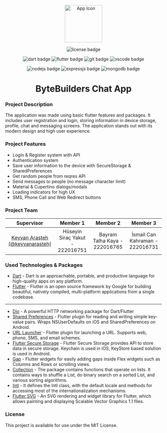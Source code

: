 <p align="center">
<img style="width:120px;height:120px;" src="https://i.hizliresim.com/gpm5ct8.png" alt="App Icon"/>
</p>
<p align="center">
  <img src="https://img.shields.io/badge/License-MIT-yellow.svg" alt="license badge"/>
</p>
<p align="center">
  <img src="https://img.shields.io/badge/Dart-0175C2?style=for-the-badge&logo=dart&logoColor=white" alt="dart badge"/>
  <img src="https://img.shields.io/badge/Flutter-02569B?style=for-the-badge&logo=flutter&logoColor=white" alt="flutter badge"/>
  <img src="https://img.shields.io/badge/GIT-E44C30?style=for-the-badge&logo=git&logoColor=white" alt="git badge"/>
  <img src="https://img.shields.io/badge/VSCode-0078D4?style=for-the-badge&logo=visual%20studio%20code&logoColor=white" alt="vscode badge"/>
</p>
<p align="center">
  <img src="https://img.shields.io/badge/Node%20js-339933?style=for-the-badge&logo=nodedotjs&logoColor=white" alt="nodejs badge"/>
  <img src="https://img.shields.io/badge/Express%20js-000000?style=for-the-badge&logo=express&logoColor=white" alt="expressjs badge"/>
  <img src="https://img.shields.io/badge/MongoDB-4EA94B?style=for-the-badge&logo=mongodb&logoColor=white" alt="mongodb badge"/>
</p>
<h1 align="center">
ByteBuilders Chat App
</h1>

### Project Description
The application was made using basic flutter features and packages. It includes user registration and login, storing information in device storage, profile, chat and messaging screens. The application stands out with its modern design and high user experience.

### Project Features
- Login & Register system with API
- Authentication system
- Save user information to the device with SecureStorage & SharedPreferences
- Get random people from reqres API
- Send messages to people (no message character limit)
- Material & Cupertino dialogs/modals
- Loading indicators for high UX
- SMS, Phone Call and Web Redirect buttons

### Project Team

| Supervisor | Member 1 | Member 2 | Member 3 |
| :------------: | :------------: | :------------: | :------------: |
| [Keyvan Arasteh (@keyvanarasteh)](https://github.com/keyvanarasteh "Keyvan Arasteh (@keyvanarasteh)") | Hüseyin Siraç Yakut - 222016751 | Bayram Talha Kaya - 222016765 | İsmail Can Kahraman - 222016731 |

### Used Technologies & Packages

- [Dart](https://dart.dev/ "Dart") - Dart is an approachable, portable, and productive language for high-quality apps on any platform.
- [Flutter](https://flutter.dev/ "Flutter") - Flutter is an open source framework by Google for building beautiful, natively compiled, multi-platform applications from a single codebase.
------------
- [Dio](https://pub.dev/packages/dio "Dio") - A powerful HTTP networking package for Dart/Flutter
- [Shared Preferences](https://pub.dev/packages/shared_preferences "Shared Preferences") - Flutter plugin for reading and writing simple key-value pairs. Wraps NSUserDefaults on iOS and SharedPreferences on Android.
- [URL Launcher](https://pub.dev/packages/url_launcher "URL Launcher") - Flutter plugin for launching a URL. Supports web, phone, SMS, and email schemes.
- [Flutter Secure Storage](https://pub.dev/packages/flutter_secure_storage "Flutter Secure Storage") - Flutter Secure Storage provides API to store data in secure storage. Keychain is used in iOS, KeyStore based solution is used in Android.
- [Gap](https://pub.dev/packages/gap "Gap") - Flutter widgets for easily adding gaps inside Flex widgets such as Columns and Rows or scrolling views.
- [Collection](https://pub.dev/packages/collection "Collection") - The package contains functions that operate on lists. It contains ways to shuffle a List, do binary search on a sorted List, and various sorting algorithms.
- [Intl](https://pub.dev/packages/intl "Intl") - It defines the Intl class, with the default locale and methods for accessing most of the internationalization mechanisms.
- [Flutter SVG](https://pub.dev/packages/flutter_svg "Flutter SVG") - An SVG rendering and widget library for Flutter, which allows painting and displaying Scalable Vector Graphics 1.1 files.

### License

This project is available for use under the MIT License.
